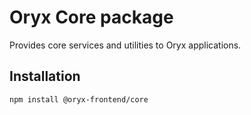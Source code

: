# Oryx Core package

Provides core services and utilities to Oryx applications.

## Installation

`npm install @oryx-frontend/core`
